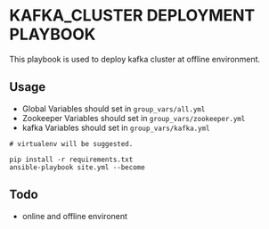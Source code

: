 # KAFKA_CLUSTER DEPLOYMENT PLAYBOOK

This playbook is used to deploy kafka cluster at offline environment.

## Usage

- Global Variables should set in `group_vars/all.yml`
- Zookeeper Variables should set in `group_vars/zookeeper.yml`
- kafka Variables should set in `group_vars/kafka.yml`


```
# virtualenv will be suggested.

pip install -r requirements.txt
ansible-playbook site.yml --become
```

## Todo

- online and offline environent
